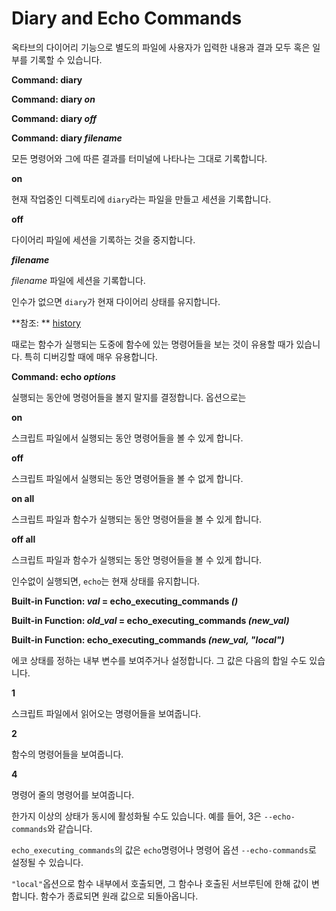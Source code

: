 # Diary and Echo Commands

옥타브의 다이어리 기능으로 별도의 파일에 사용자가 입력한 내용과 결과 모두 혹은 일부를  기록할 수 있습니다.

**Command: diary**

**Command: diary *on***

**Command: diary *off***

**Command: diary *filename***

모든 명령어와 그에 따른 결과를 터미널에 나타나는 그대로 기록합니다.

**on**

 현재 작업중인 디렉토리에 `diary`라는 파일을 만들고 세션을 기록합니다.

 **off**

 다이어리 파일에 세션을 기록하는 것을 중지합니다.

 ***filename***

 *filename* 파일에 세션을 기록합니다.

 인수가 없으면 `diary`가 현재 다이어리 상태를 유지합니다.

 **참조: ** [history]()


때로는 함수가 실행되는 도중에 함수에 있는 명령어들을 보는 것이 유용할 때가 있습니다. 특히 디버깅할 때에 매우 유용합니다.

**Command: echo *options***

실행되는 동안에 명령어들을 볼지 말지를 결정합니다. 옵션으로는

**on**

 스크립트 파일에서 실행되는 동안 명령어들을 볼 수 있게 합니다.

**off**

 스크립트 파일에서 실행되는 동안 명령어들을 볼 수 없게 합니다.

**on all**

 스크립트 파일과 함수가 실행되는 동안 명령어들을 볼 수 있게 합니다.

**off all**

 스크립트 파일과 함수가 실행되는 동안 명령어들을 볼 수 있게 합니다.

인수없이 실행되면, `echo`는 현재 상태를 유지합니다.

**Built-in Function: *val* = echo_executing_commands *()***

**Built-in Function: *old_val* = echo_executing_commands *(new_val)***

**Built-in Function: echo_executing_commands *(new_val, "local")***

에코 상태를 정하는 내부 변수를 보여주거나 설정합니다. 그 값은 다음의 합일 수도 있습니다.

**1**

 스크립트 파일에서 읽어오는 명령어들을 보여줍니다.

**2**

 함수의 명령어들을 보여줍니다.

**4**

 명령어 줄의 명령어를 보여줍니다.


한가지 이상의 상태가 동시에 활성화될 수도 있습니다. 예를 들어, 3은 `--echo-commands`와 같습니다.

`echo_executing_commands`의 값은 `echo`명령어나 명령어 옵션 `--echo-commands`로 설정될 수 있습니다.

`"local"`옵션으로 함수 내부에서 호출되면, 그 함수나 호출된 서브루틴에 한해 값이 변합니다. 함수가 종료되면 원래 값으로 되돌아옵니다.
